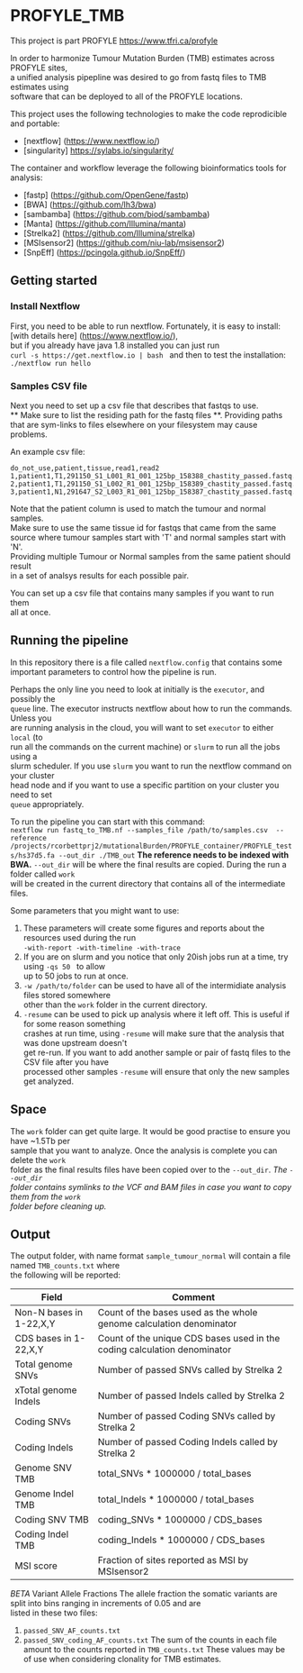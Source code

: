 # PROFYLE_TMB

This project is part PROFYLE 
https://www.tfri.ca/profyle

In order to harmonize Tumour Mutation Burden (TMB) estimates across PROFYLE sites,  
a unified analysis pipepline was desired to go from fastq files to TMB estimates using  
software that can be deployed to all of the PROFYLE locations.  

This project uses the following technologies to make the code reprodicible and portable:
+ [nextflow] (https://www.nextflow.io/)
+ [singularity] https://sylabs.io/singularity/

The container and workflow leverage the following bioinformatics tools for analysis:
+ [fastp] (https://github.com/OpenGene/fastp)
+ [BWA] (https://github.com/lh3/bwa)
+ [sambamba] (https://github.com/biod/sambamba)
+ [Manta] (https://github.com/Illumina/manta)
+ [Strelka2] (https://github.com/Illumina/strelka)
+ [MSIsensor2] (https://github.com/niu-lab/msisensor2)
+ [SnpEff] (https://pcingola.github.io/SnpEff/)


## Getting started

### Install Nextflow
First, you need to be able to run nextflow.  Fortunately, it is easy to install:  
[with details here] (https://www.nextflow.io/),  
but if you already have java 1.8 installed you can just run  
`curl -s https://get.nextflow.io | bash `
and then to test the installation:  
`./nextflow run hello`


### Samples CSV file
Next you need to set up a csv file that describes that fastqs to use.  
** Make sure to list the residing path for the fastq files **.  Providing paths  
that are sym-links to files elsewhere on your filesystem may cause problems.  

An example csv file:
```
do_not_use,patient,tissue,read1,read2
1,patient1,T1,291150_S1_L001_R1_001_125bp_158388_chastity_passed.fastq.gz,291150_S1_L001_R2_001_125bp_158388_chastity_passed.fastq.gz
2,patient1,T1,291150_S1_L002_R1_001_125bp_158389_chastity_passed.fastq.gz,291150_S1_L002_R2_001_125bp_158389_chastity_passed.fastq.gz
3,patient1,N1,291647_S2_L003_R1_001_125bp_158387_chastity_passed.fastq.gz,291647_S2_L003_R2_001_125bp_158387_chastity_passed.fastq.gz
```
Note that the patient column is used to match the tumour and normal samples.    
Make sure to use the same tissue id for fastqs that came from the same  
source where tumour samples start with 'T' and normal samples start with 'N'.  
Providing multiple Tumour or Normal samples from the same patient should result  
in a set of analsys results for each possible pair.  

You can set up a csv file that contains many samples if you want to run them  
all at once.


## Running the pipeline
In this repository there is a file called `nextflow.config` that contains some   
important parameters to control how the pipeline is run.

Perhaps the only line you need to look at initially is the `executor`, and possibly the  
`queue` line.   The executor instructs nextflow about how to run the commands.   Unless you  
are running analysis in the cloud, you will want to set `executor` to either `local` (to   
run all the commands on the current machine) or `slurm` to run all the jobs using a  
slurm scheduler.   If you use `slurm` you want to run the nextflow command on your cluster   
head node and if you want to use a specific partition on your cluster you need to set   
`queue` appropriately.

To run the pipeline you can start with this command:  
`nextflow run fastq_to_TMB.nf --samples_file /path/to/samples.csv  --reference /projects/rcorbettprj2/mutationalBurden/PROFYLE_container/PROFYLE_tests/hs37d5.fa --out_dir ./TMB_out`
**The reference needs to be indexed with BWA.**
`--out_dir` will be where the final results are copied.   During the run a folder called `work`  
will be created in the current directory that contains all of the intermediate files.

Some parameters that you might want to use:  
1. These parameters will create some figures and reports about the resources used during the run  
`-with-report -with-timeline -with-trace `  
2. If you are on slurm and you notice that only 20ish jobs run at a time, try using `-qs 50 ` to allow   
up to 50 jobs to run at once.  
3. `-w /path/to/folder` can be used to have all of the intermidiate analysis files stored somewhere  
other than the `work` folder in the current directory.  
4. `-resume` can be used to pick up analysis where it left off.  This is useful if for some reason something   
crashes at run time, using `-resume` will make sure that the analysis that was done upstream doesn't   
get re-run.   If you want to add another sample or pair of fastq files to the CSV file after you have   
processed other samples `-resume` will ensure that only the new samples get analyzed. 

## Space
The `work` folder can get quite large. It would be good practise to ensure you have ~1.5Tb per  
sample that you want to analyze.  Once the analysis is complete you can delete the `work`   
folder as the final results files have been copied over to the `--out_dir`.  *The `--out_dir`  
folder contains symlinks to the VCF and BAM files in case you want to copy them from the `work`  
folder before cleaning up.*

## Output
The output folder, with name format `sample_tumour_normal` will contain a file named `TMB_counts.txt` where   
the following will be reported:

Field | Comment
----- | -------
 Non-N bases in 1-22,X,Y |   Count of the bases used as the whole genome calculation denominator
 CDS bases in 1-22,X,Y |      Count of the unique CDS bases used in the coding calculation denominator
 Total genome SNVs |          Number of passed SNVs called by Strelka 2
 xTotal genome Indels |        Number of passed Indels called by Strelka 2
 Coding SNVs |                 Number of passed Coding SNVs called by Strelka 2
 Coding Indels |               Number of passed Coding Indels called by Strelka 2
 Genome SNV TMB |              total_SNVs * 1000000 / total_bases
 Genome Indel TMB |            total_Indels * 1000000 / total_bases
 Coding SNV TMB |              coding_SNVs * 1000000 / CDS_bases
 Coding Indel TMB |           coding_Indels * 1000000 / CDS_bases
 MSI score |                   Fraction of sites reported as MSI by MSIsensor2

 *BETA*  Variant Allele Fractions
The allele fraction the somatic variants are split into bins ranging in increments of 0.05 and are  
listed in these two files:
1. `passed_SNV_AF_counts.txt`
1. `passed_SNV_coding_AF_counts.txt`
The sum of the counts in each file amount to the counts reported in `TMB_counts.txt`
These values may be of use when considering clonality for TMB estimates.